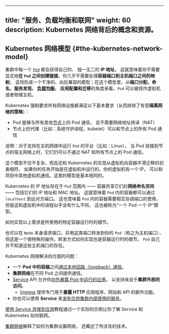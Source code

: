 
---
title: "服务、负载均衡和联网"
weight: 60
description: Kubernetes 网络背后的概念和资源。
---

<!--
## The Kubernetes network model

Every [`Pod`](/docs/concepts/workloads/pods/) in a cluster gets its own unique cluster-wide IP address. 
This means you do not need to explicitly create links between `Pods` and you
almost never need to deal with mapping container ports to host ports.  
This creates a clean, backwards-compatible model where `Pods` can be treated
much like VMs or physical hosts from the perspectives of port allocation,
naming, service discovery, [load balancing](/docs/concepts/services-networking/ingress/#load-balancing),
application configuration, and migration.
-->
## Kubernetes 网络模型   {#the-kubernetes-network-model}

集群中每一个 [`Pod`](/zh-cn/docs/concepts/workloads/pods/) 都会获得自己的、
独一无二的 **IP 地址**，
这就意味着你不需要显式地**在 `Pod` 之间创建链接**，你几乎不需要处理**容器端口到主机端口之间的映射**。
这将形成一个干净的、向后兼容的模型；在这个模型里，从**端口分配、命名、服务发现、
[负载均衡](/zh-cn/docs/concepts/services-networking/ingress/#load-balancing)、
应用配置和迁移**的角度来看，`Pod` 可以被视作虚拟机或者物理主机。

<!--
Kubernetes imposes the following fundamental requirements on any networking
implementation (barring any intentional network segmentation policies):
-->
Kubernetes 强制要求所有网络设施都满足以下基本要求（从而排除了有意**隔离网络的策略**）：

<!--
* pods can communicate with all other pods on any other [node](/docs/concepts/architecture/nodes/) 
  without NAT
* agents on a node (e.g. system daemons, kubelet) can communicate with all
  pods on that node
-->
* Pod 能够与所有其他[节点](/zh-cn/docs/concepts/architecture/nodes/)上的 Pod 通信，
  且不需要网络地址转译（NAT）
* 节点上的代理（比如：系统守护进程、kubelet）可以和节点上的所有 Pod 通信

<!--
Note: For those platforms that support `Pods` running in the host network (e.g.
Linux), when pods are attached to the host network of a node they can still communicate 
with all pods on all nodes without NAT.
-->
说明：对于支持在主机网络中运行 `Pod` 的平台（比如：Linux），
当 Pod 挂接到节点的宿主网络上时，它们仍可以不通过 NAT 和所有节点上的 Pod 通信。

<!--
This model is not only less complex overall, but it is principally compatible
with the desire for Kubernetes to enable low-friction porting of apps from VMs
to containers.  If your job previously ran in a VM, your VM had an IP and could
talk to other VMs in your project.  This is the same basic model.

Kubernetes IP addresses exist at the `Pod` scope - containers within a `Pod`
share their network namespaces - including their IP address and MAC address.
This means that containers within a `Pod` can all reach each other's ports on
`localhost`. This also means that containers within a `Pod` must coordinate port
usage, but this is no different from processes in a VM.  This is called the
"IP-per-pod" model.
-->
这个模型不仅不复杂，而且还和 Kubernetes 的实现从虚拟机向容器平滑迁移的初衷相符，
如果你的任务开始是在虚拟机中运行的，你的虚拟机有一个 IP，
可以和项目中其他虚拟机通信。这里的模型是基本相同的。

Kubernetes 的 IP 地址存在于 `Pod` 范围内 —— 容器共享它们的**网络命名空间** ——
包括它们的 IP 地址和 MAC 地址。
这就意味着 `Pod` 内的容器都可以通过 `localhost` 到达对方端口。
这也意味着 `Pod` 内的容器需要相互协调端口的使用，但是这和虚拟机中的进程似乎没有什么不同，
这也被称为“一个 Pod 一个 IP”模型。

<!--
How this is implemented is a detail of the particular container runtime in use.

It is possible to request ports on the `Node` itself which forward to your `Pod`
(called host ports), but this is a very niche operation. How that forwarding is
implemented is also a detail of the container runtime. The `Pod` itself is
blind to the existence or non-existence of host ports.
-->
如何实现以上需求是所使用的特定容器运行时的细节。

也可以在 `Node` 本身请求端口，并用这类端口转发到你的 `Pod`（称之为主机端口），
但这是一个很特殊的操作。转发方式如何实现也是容器运行时的细节。
`Pod` 自己并不知道这些主机端口的存在。

<!--
Kubernetes networking addresses four concerns:
- Containers within a Pod [use networking to communicate](/docs/concepts/services-networking/dns-pod-service/) via loopback.
- Cluster networking provides communication between different Pods.
- The [Service](/docs/concepts/services-networking/service/) API lets you
  [expose an application running in Pods](/docs/tutorials/services/connect-applications-service/)
  to be reachable from outside your cluster.
  - [Ingress](/docs/concepts/services-networking/ingress/) provides extra functionality
    specifically for exposing HTTP applications, websites and APIs.
- You can also use Services to
  [publish services only for consumption inside your cluster](/docs/concepts/services-networking/service-traffic-policy/).
-->
Kubernetes 网络解决四方面的问题：

- 一个 **Pod 中的容器**之间[通过本地回路（loopback）通信](/zh-cn/docs/concepts/services-networking/dns-pod-service/)。
- **集群网络**在不同 Pod 之间提供通信。
- [Service](/zh-cn/docs/concepts/services-networking/service/) API
  允许你[向外暴露 Pod 中运行的应用](/zh-cn/docs/tutorials/services/connect-applications-service/)，
  以支持来自于**集群外部的访问**。
  - [Ingress](/zh-cn/docs/concepts/services-networking/ingress/)
    提供专门用于**暴露 HTTP** 应用程序、网站和 API 的额外功能。
- 你也可以使用 **Service**
  来[发布仅供集群内部使用的服务](/zh-cn/docs/concepts/services-networking/service-traffic-policy/)。

<!--
The [Connecting Applications with Services](/docs/tutorials/services/connect-applications-service/)
tutorial lets you learn about Services and Kubernetes networking with a hands-on example.

[Cluster Networking](/docs/concepts/cluster-administration/networking/) explains how to set
up networking for your cluster, and also provides an overview of the technologies involved.
-->
[使用 Service 连接到应用](/zh-cn/docs/tutorials/services/connect-applications-service/)教程通过一个实际的示例让你了解
Service 和 Kubernetes 如何联网。

[集群网络](/zh-cn/docs/concepts/cluster-administration/networking/)解释了如何为集群设置网络，
还概述了所涉及的技术。
